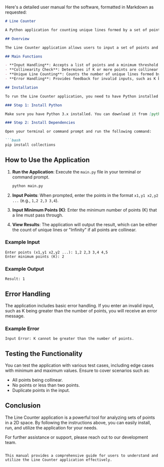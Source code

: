 Here's a detailed user manual for the software, formatted in Markdown as requested:

```markdown
# Line Counter

A Python application for counting unique lines formed by a set of points in a 2D space.

## Overview

The Line Counter application allows users to input a set of points and a minimum number of points (K) that a line must pass through. The application then calculates the number of unique lines that can be formed by K or more collinear points. It also handles edge cases, such as when all points are collinear, returning "Infinity".

## Main Functions

- **Input Handling**: Accepts a list of points and a minimum threshold (K).
- **Collinearity Check**: Determines if K or more points are collinear using the cross product method.
- **Unique Line Counting**: Counts the number of unique lines formed by combinations of points that meet the collinearity criteria.
- **Error Handling**: Provides feedback for invalid inputs, such as K being greater than the number of points.

## Installation

To run the Line Counter application, you need to have Python installed on your machine. You can install the required dependencies using pip. 

### Step 1: Install Python

Make sure you have Python 3.x installed. You can download it from [python.org](https://www.python.org/downloads/).

### Step 2: Install Dependencies

Open your terminal or command prompt and run the following command:

```bash
pip install collections
```

## How to Use the Application

1. **Run the Application**: Execute the `main.py` file in your terminal or command prompt.

   ```bash
   python main.py
   ```

2. **Input Points**: When prompted, enter the points in the format `x1,y1 x2,y2 ...` (e.g., `1,2 2,3 3,4`).

3. **Input Minimum Points (K)**: Enter the minimum number of points (K) that a line must pass through.

4. **View Results**: The application will output the result, which can be either the count of unique lines or "Infinity" if all points are collinear.

### Example Input

```
Enter points (x1,y1 x2,y2 ...): 1,2 2,3 3,4 4,5
Enter minimum points (K): 2
```

### Example Output

```
Result: 1
```

## Error Handling

The application includes basic error handling. If you enter an invalid input, such as K being greater than the number of points, you will receive an error message. 

### Example Error

```
Input Error: K cannot be greater than the number of points.
```

## Testing the Functionality

You can test the application with various test cases, including edge cases with minimum and maximum values. Ensure to cover scenarios such as:

- All points being collinear.
- No points or less than two points.
- Duplicate points in the input.

## Conclusion

The Line Counter application is a powerful tool for analyzing sets of points in a 2D space. By following the instructions above, you can easily install, run, and utilize the application for your needs.

For further assistance or support, please reach out to our development team.
```

This manual provides a comprehensive guide for users to understand and utilize the Line Counter application effectively.